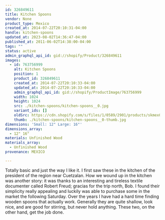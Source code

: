 ```yaml
---
id: 326849611
title: Kitchen Spoons
vendor: None
product_type: Mexico
created_at: 2014-07-22T20:10:31-04:00
handle: kitchen-spoons
updated_at: 2023-08-02T14:36:47-04:00
published_at: 2011-06-02T14:38:00-04:00
tags: ""
status: active
admin_graphql_api_id: gid://shopify/Product/326849611
images:
  - id: 763756999
    alt: Kitchen Spoons
    position: 1
    product_id: 326849611
    created_at: 2014-07-22T20:10:33-04:00
    updated_at: 2014-07-22T20:10:33-04:00
    admin_graphql_api_id: gid://shopify/ProductImage/763756999
    width: 1024
    height: 1024
    src: ./kitchen-spoons/kitchen-spoons__0.jpg
    variant_ids: []
    oldSrc: https://cdn.shopify.com/s/files/1/0589/2901/products/skmex0011.tif.jpeg?v=1406074233
    thumb: ./kitchen-spoons/kitchen-spoons__0-thumb.jpg
dimensions: 'Small: 12" Large: 16"'
dimensions_array:
  - 12" 16"
materials: Unfinished Wood
materials_array:
  - Unfinished Wood
provenance: MEXICO

---
```


Totally basic and just the way I like it. I first saw these in the kitchen of the president of the region near Cuetzalan. How we wound up in the kitchen was another story: it was thanks to an interesting and tireless textile documenter called Robert Freud; gracias for the trip north, Bob. I found their simplicity really appealing and luckily was able to purchase some in the market the following Saturday. Over the years I have had a hard time finding wooden spoons that actually work. Generally they are quite shallow, look nice, and are good for stirring, but never hold anything. These two, on the other hand, get the job done.